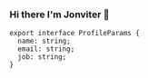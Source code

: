 ### Hi there I'm Jonviter 👋


```
export interface ProfileParams {
  name: string;
  email: string;
  job: string;
}

```
